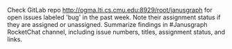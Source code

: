 Check GitLab repo http://ogma.lti.cs.cmu.edu:8929/root/janusgraph for open issues labeled 'bug' in the past week. Note their assignment status if they are assigned or unassigned. Summarize findings in #Janusgraph RocketChat channel, including issue numbers, titles, assignment status, and links.